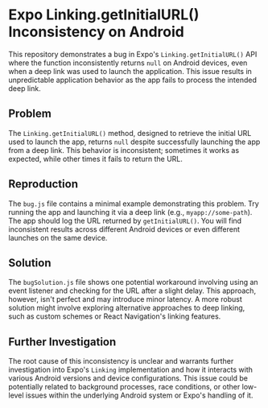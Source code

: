 # Expo Linking.getInitialURL() Inconsistency on Android

This repository demonstrates a bug in Expo's `Linking.getInitialURL()` API where the function inconsistently returns `null` on Android devices, even when a deep link was used to launch the application.  This issue results in unpredictable application behavior as the app fails to process the intended deep link.

## Problem

The `Linking.getInitialURL()` method, designed to retrieve the initial URL used to launch the app, returns `null` despite successfully launching the app from a deep link. This behavior is inconsistent; sometimes it works as expected, while other times it fails to return the URL.

## Reproduction

The `bug.js` file contains a minimal example demonstrating this problem.  Try running the app and launching it via a deep link (e.g., `myapp://some-path`). The app should log the URL returned by `getInitialURL()`.  You will find inconsistent results across different Android devices or even different launches on the same device.  

## Solution

The `bugSolution.js` file shows one potential workaround involving using an event listener and checking for the URL after a slight delay.  This approach, however, isn't perfect and may introduce minor latency.  A more robust solution might involve exploring alternative approaches to deep linking, such as custom schemes or React Navigation's linking features.

## Further Investigation

The root cause of this inconsistency is unclear and warrants further investigation into Expo's `Linking` implementation and how it interacts with various Android versions and device configurations.  This issue could be potentially related to background processes, race conditions, or other low-level issues within the underlying Android system or Expo's handling of it.